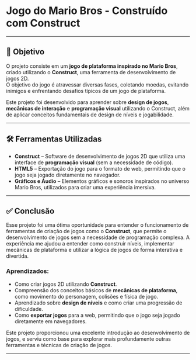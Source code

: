 # Jogo do Mario Bros - Construído com Construct

---

## 🎯 Objetivo

O projeto consiste em um **jogo de plataforma inspirado no Mario Bros**, criado utilizando o **Construct**, uma ferramenta de desenvolvimento de jogos 2D.  
O objetivo do jogo é atravessar diversas fases, coletando moedas, evitando inimigos e enfrentando desafios típicos de um jogo de plataforma.  

Este projeto foi desenvolvido para aprender sobre **design de jogos**, **mecânicas de interação** e **programação visual** utilizando o Construct, além de aplicar conceitos fundamentais de design de níveis e jogabilidade.

---

## 🛠️ Ferramentas Utilizadas

- **Construct** – Software de desenvolvimento de jogos 2D que utiliza uma interface de **programação visual** (sem a necessidade de código).
- **HTML5** – Exportação do jogo para o formato de web, permitindo que o jogo seja jogado diretamente no navegador.
- **Gráficos e Áudio** – Elementos gráficos e sonoros inspirados no universo Mario Bros, utilizados para criar uma experiência imersiva.

---

## ✅ Conclusão

Esse projeto foi uma ótima oportunidade para entender o funcionamento de ferramentas de criação de jogos como o **Construct**, que permite o desenvolvimento de jogos sem a necessidade de programação complexa. A experiência me ajudou a entender como construir níveis, implementar mecânicas de plataforma e utilizar a lógica de jogos de forma interativa e divertida.

### Aprendizados:
- Como criar jogos 2D utilizando **Construct**.
- Compreensão dos conceitos básicos de **mecânicas de plataforma**, como movimento do personagem, colisões e física de jogo.
- Aprendizado sobre **design de níveis** e como criar uma progressão de dificuldade.
- Como **exportar jogos** para a web, permitindo que o jogo seja jogado diretamente em navegadores.

Este projeto proporcionou uma excelente introdução ao desenvolvimento de jogos, e serviu como base para explorar mais profundamente outras ferramentas e técnicas de criação de jogos.

---

